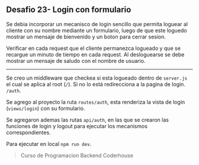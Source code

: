 ## Desafio 23- Login con formulario

Se debia incorporar un mecanisco de login sencillo que permita loguear al cliente con su nombre mediante un formulario, luego de que este loguedo mostrar un mensaje de bienvenido y un boton para cerrar sesion.

Verificar en cada request que el cliente permanezca logueado y que se recargue un minuto de tiempo en cada request.
Al desloguearse se debe mostrar un mensaje de saludo con el nombre de usuario.

---

Se creo un middleware que checkea si esta logueado dentro de `server.js` el cual se aplica al root (`/`). Si no lo está redirecciona a la pagina de login. `/auth`.

Se agrego al proyecto la ruta `routes/auth`, esta renderiza la vista de login (`views/login`) con su formulario.

Se agregaron ademas las rutas `api/auth`, en las que se crearon las funciones de login y logout para ejecutar los mecanismos correspondientes.

Para ejecutar en local `npm run dev`.

> Curso de Programacion Backend Coderhouse
